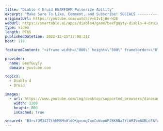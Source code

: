 ```yaml
---
title: "Diablo 4 Druid BEARFORM Pulverize Ability"
excerpt: "Make Sure To Like, Comment, and Subscribe! SOCIALS ---------------------------------------------- Join Our ..."
originalUrl: https://youtube.com/watch?v=UIvIjHe-H2E
webUrl: https://smartable.ai/apps/diablo4/game/beefguyty-diablo-4-druid-bearform-pulverize-ability/
type: video
length: PT6S
publishedDateTime: 2022-12-25T17:00:21Z
heat: 118

featuredContent: "<iframe width=\"800\" height=\"500\" frameborder=\"0\" src=\"https://www.youtube.com/embed/UIvIjHe-H2E\" allow=\"accelerometer; autoplay; encrypted-media; gyroscope; picture-in-picture\" allowfullscreen></iframe>"

provider:
  name: BeefGuyTy
  domain: youtube.com

topics:
  - Diablo 4
  - Druid

images:
  - url: https://www.youtube.com/img/desktop/supported_browsers/dinosaur.png
    width: 1200
    height: 800
    isCached: true

secured: "B3rsfOM342ZthhMBMn0ldOKqxcmg7uoCuWopAPJBK6Na7YiWMJVm6GBLdFAYael98uzJo9m5F/HnLOEh+QKa4LMXZ/FpgjDhAPukipGr9w1mbfBYWS9vyZlwdnzH10DWgh0a41yGw4h5GBzrZ5VY8tZk80fG31+lzpz70LkA0iRfHDC0azzn412TtFbtcvQWfCu6o6kBoMEVQ/Xnglz3FuKcktWgM95YKe+rcZMBb7BOsmvf19Emw5FjNi8KpyTnAruAJZQvDFfCGVeogKXrJz5MTxNokvdyjbbrpdC7T/qHgi1DHV8fyfCTEcq3J6qSHt/CPPPefscvF/RXrAxihAD3WcfEAjvjqIOgCOdykroUPc05Za6onIXVViAjsI7PShwbYcBddrrbkxFaDbEYfn5He9ojdYB7ZoRCZ2s/92I=;RJ+nOZZexM0tdLB3jPO+IQ=="
---
```


